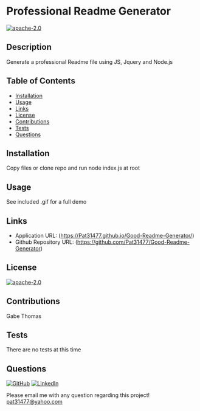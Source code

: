 
# Professional Readme Generator

[![apache-2.0](https://img.shields.io/badge/license-apache--2.0-green?style=plastic)](https://www.apache.org/licenses/LICENSE-2.0)

## Description

  Generate a professional Readme file using JS, Jquery and Node.js

## Table of Contents
  * [Installation](#installation)
  * [Usage](#usage)
  * [Links](#links)
  * [License](#license)
  * [Contributions](#contributions)
  * [Tests](#tests)
  * [Questions](#questions)
  
  
## Installation

  Copy files or clone repo and run node index.js at root

## Usage

  See included .gif for a full demo

 ## Links
 
  * Application URL: (https://Pat31477.github.io/Good-Readme-Generator/)
  * Github Repository URL: (https://github.com/Pat31477/Good-Readme-Generator)

## License

  [![apache-2.0](https://img.shields.io/badge/license-apache--2.0-green?style=plastic)](https://www.apache.org/licenses/LICENSE-2.0)

## Contributions

  Gabe Thomas

## Tests

  There are no tests at this time

## Questions

  [![GitHub](https://img.shields.io/badge/My%20GitHub-Click%20Me!-blueviolet?style=plastic&logo=GitHub)](https://github.com/Pat31477) 
  [![LinkedIn](https://img.shields.io/badge/My%20LinkedIn-Click%20Me!-grey?style=plastic&logo=LinkedIn&labelColor=blue)](https://www.linkedin.com/in/patrick-walker-926a35189/)

  Please email me with any question regarding this project! pat31477@yahoo.com 
  